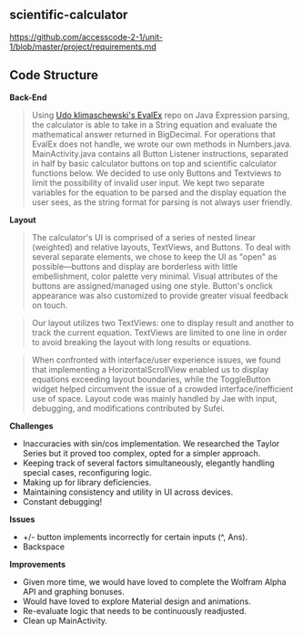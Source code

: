 ## scientific-calculator
https://github.com/accesscode-2-1/unit-1/blob/master/project/requirements.md

## Code Structure

**Back-End**
> Using [Udo klimaschewski's EvalEx](https://github.com/uklimaschewski/EvalEx) repo on Java Expression parsing, the calculator is able to take in a String equation and evaluate the mathematical answer returned in BigDecimal. For operations that EvalEx does not handle, we wrote our own methods in Numbers.java. MainActivity.java contains all Button Listener instructions, separated in half by basic calculator buttons on top and scientific calculator functions below. We decided to use only Buttons and Textviews to limit the possibility of invalid user input. We kept two separate variables for the equation to be parsed and the display equation the user sees, as the string format for parsing is not always user friendly. 

**Layout**
> The calculator's UI is comprised of a series of nested linear (weighted) and relative layouts, TextViews, and Buttons. To deal with several separate elements, we chose to keep the UI as "open" as possible—buttons and display are borderless with little embellishment, color palette very minimal. Visual attributes of the buttons are assigned/managed using one style. Button's onclick appearance was also customized to provide greater visual feedback on touch.

> Our layout utilizes two TextViews: one to display result and another to track the current equation. TextViews are limited to one line in order to avoid breaking the layout with long results or equations.

> When confronted with interface/user experience issues, we found that implementing a HorizontalScrollView enabled us to display equations exceeding layout boundaries, while the ToggleButton widget helped circumvent the issue of a crowded interface/inefficient use of space. Layout code was mainly handled by Jae with input, debugging, and modifications contributed by Sufei.

**Challenges**
* Inaccuracies with sin/cos implementation. We researched the Taylor Series but it proved too complex, opted for a simpler approach.
* Keeping track of several factors simultaneously, elegantly handling special cases, reconfiguring logic.
* Making up for library deficiencies.
* Maintaining consistency and utility in UI across devices.
* Constant debugging!

**Issues**
* +/- button implements incorrectly for certain inputs (^, Ans).
* Backspace

**Improvements**
* Given more time, we would have loved to complete the Wolfram Alpha API and graphing bonuses.
* Would have loved to explore Material design and animations.
* Re-evaluate logic that needs to be continuously readjusted.
* Clean up MainActivity.
